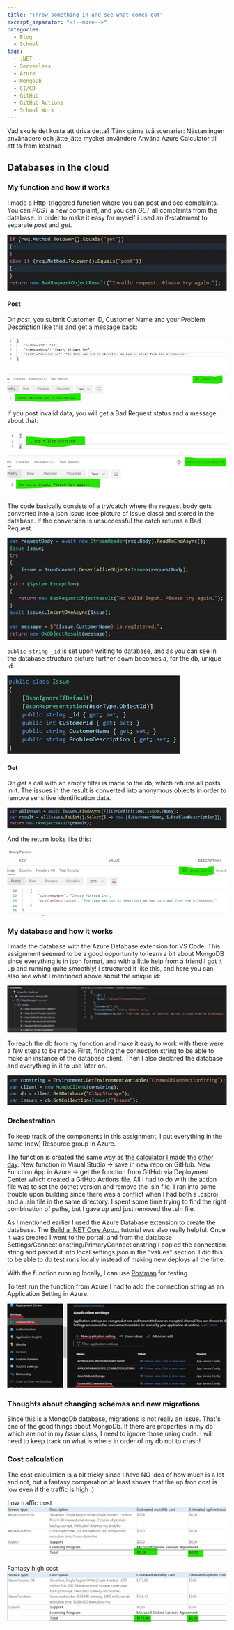 ```yaml
---
title: "Throw something in and see what comes out"
excerpt_separator: "<!--more-->"
categories:
  - Blog
  - School
tags:
  - .NET
  - Serverless
  - Azure
  - MongoDb
  - CI/CD
  - GitHub
  - GitHub Actions
  - School Work
---
```


Vad skulle det kosta att driva detta? Tänk gärna två scenarier: Nästan ingen använadere och jätte jätte mycket användere
Använd Azure Calculator till att ta fram kostnad



## Databases in the cloud

### My function and how it works 

I made a Http-triggered function where you can post and see complaints. You can *POST* a new complaint, and you can *GET* all complaints from the database.
In order to make it easy for myself i used an if-statement to separate *post* and *get*.  

![The if-statement](https://raw.githubusercontent.com/baverstrand/Baverstrand.github.io/master/img/210922if.jpg)

#### Post

On *post*, you submit Customer ID, Customer Name and your Problem Description like this and get a message back:

![Post in Postman](https://raw.githubusercontent.com/baverstrand/Baverstrand.github.io/master/img/210922postresult.jpg)

If you post invalid data, you will get a Bad Request status and a message about that:

![Post bad in Postman](https://raw.githubusercontent.com/baverstrand/Baverstrand.github.io/master/img/210922postbadresult.jpg)

The code basically consists of a try/catch where the request body gets converted into a json Issue (see picture of Issue class) and stored in the database. If the conversion is unsuccessful the catch returns a Bad Request.

![Post code](https://raw.githubusercontent.com/baverstrand/Baverstrand.github.io/master/img/210922post.jpg)

`public string _id` is set upon writing to database, and as you can see in the database structure picture further down becomes a, for the db, unique id. 

![Issue class](https://raw.githubusercontent.com/baverstrand/Baverstrand.github.io/master/img/210922issue.jpg)

#### Get

On *get* a call with an empty filter is made to the db, which returns all posts in it. The issues in the result is converted into anonymous objects in order to remove sensitive identification data. 

![Get code](https://raw.githubusercontent.com/baverstrand/Baverstrand.github.io/master/img/210922get.jpg)

And the return looks like this:

![Get result](https://raw.githubusercontent.com/baverstrand/Baverstrand.github.io/master/img/210922getresult.jpg)

### My database and how it works

I made the database with the Azure Database extension for VS Code.
This assignment seemed to be a good opportunity to learn a bit about MongoDB since everything is in json format, and with a little help from a friend I got it up and running quite smoothly! I structured it like this, and here you can also see what I mentioned above about the unique id:

![Db structure](https://raw.githubusercontent.com/Baverstrand/Baverstrand.github.io/master/img/210922db.jpg)

To reach the db from my function and make it easy to work with there were a few steps to be made. First, finding the connection string to be able to make an instance of the database client. Then I also declared the database and everything in it to use later on. 

![Db connection](https://raw.githubusercontent.com/Baverstrand/Baverstrand.github.io/master/img/210922dbconnect.jpg)

### Orchestration

To keep track of the components in this assignment, I put everything in the same (new) Resource group in Azure. 

The function is created the same way as [the calculator I made the other day](https://baverstrand.github.io/blog/school/Azure-is-the-new-black/). New function in Visual Studio -> save in new repo on GitHub. New Function App in Azure -> get the function from GitHub via Deployment Center which created a GitHub Actions file. All I had to do with the action file was to set the dotnet version and remove the .sln file. I ran into some trouble upon building since there was a conflict when I had both a .csproj and a .sln file in the same directory. I spent some time trying to find the right combination of paths, but I gave up and just removed the .sln file. 

As I mentioned earlier I used the Azure Database extension to create the database. The [Build a .NET Core App...](https://docs.microsoft.com/en-us/learn/modules/build-cosmos-db-app-with-vscode/) tutorial was also really helpful. Once it was created I went to the portal, and from the database Settings/Connectionstring/PrimaryConnectionstring I copied the connection string and pasted it into local.settings.json in the "values" section. I did this to be able to do test runs locally instead of making new deploys all the time. 

With the function running locally, I can use [Postman](https://www.postman.com/) for testing. 

To test run the function from Azure I had to add the connection string as an Application Setting in Azure. 

![Connection string](https://raw.githubusercontent.com/Baverstrand/Baverstrand.github.io/master/img/210922connectionstring.jpg)

### Thoughts about changing schemas and new migrations

Since this is a MongoDb database, migrations is not really an issue. That's one of the good things about MongoDb.
If there are properties in my db which are not in my *Issue* class, I need to ignore those using code. I will need to keep track on what is where in order of my db not to crash!

### Cost calculation

The cost calculation is a bit tricky since I have NO idea of how much is a lot and not, but a fantasy comparation at least shows that the up fron cost is low even if the traffic is high :)

Low traffic cost
![Low cost](https://raw.githubusercontent.com/Baverstrand/Baverstrand.github.io/master/img/210922lowcost.jpg)

Fantasy high cost
![High cost](https://raw.githubusercontent.com/Baverstrand/Baverstrand.github.io/master/img/210922highcost.jpg)

